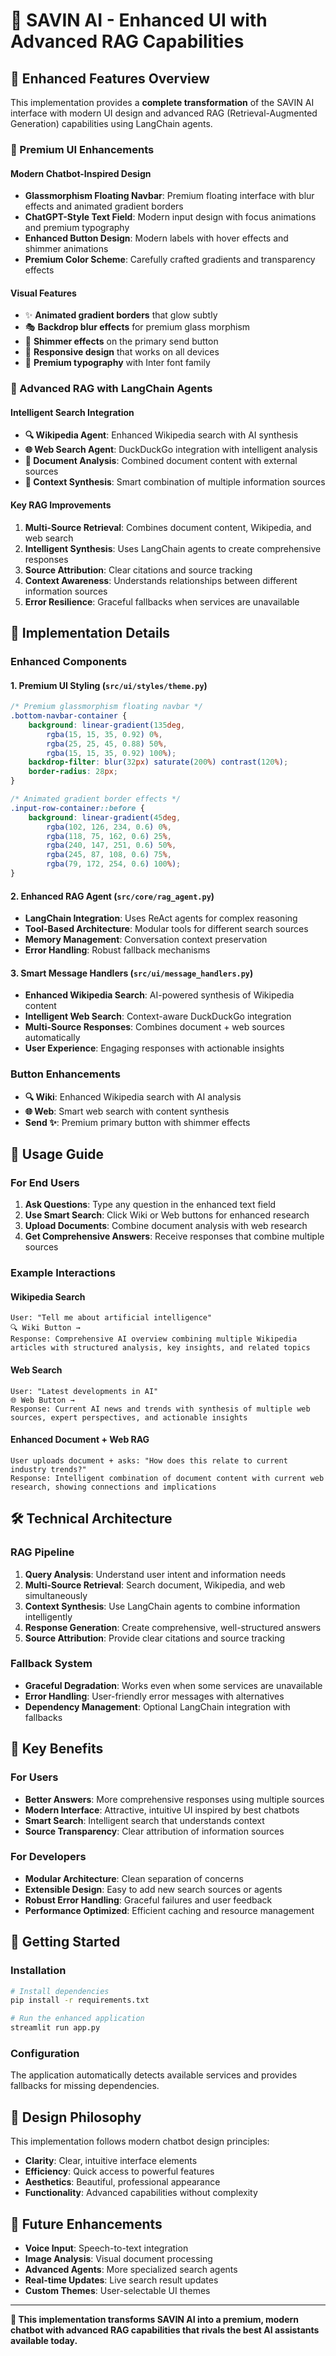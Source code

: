 # 🌟 SAVIN AI - Enhanced UI with Advanced RAG Capabilities

## 🎯 Enhanced Features Overview

This implementation provides a **complete transformation** of the SAVIN AI interface with modern UI design and advanced RAG (Retrieval-Augmented Generation) capabilities using LangChain agents.

### 🎨 Premium UI Enhancements

#### Modern Chatbot-Inspired Design
- **Glassmorphism Floating Navbar**: Premium floating interface with blur effects and animated gradient borders
- **ChatGPT-Style Text Field**: Modern input design with focus animations and premium typography
- **Enhanced Button Design**: Modern labels with hover effects and shimmer animations
- **Premium Color Scheme**: Carefully crafted gradients and transparency effects

#### Visual Features
- ✨ **Animated gradient borders** that glow subtly
- 🎭 **Backdrop blur effects** for premium glass morphism
- 🌈 **Shimmer effects** on the primary send button
- 📱 **Responsive design** that works on all devices
- 🎨 **Premium typography** with Inter font family

### 🤖 Advanced RAG with LangChain Agents

#### Intelligent Search Integration
- **🔍 Wikipedia Agent**: Enhanced Wikipedia search with AI synthesis
- **🌐 Web Search Agent**: DuckDuckGo integration with intelligent analysis
- **📄 Document Analysis**: Combined document content with external sources
- **🧠 Context Synthesis**: Smart combination of multiple information sources

#### Key RAG Improvements
1. **Multi-Source Retrieval**: Combines document content, Wikipedia, and web search
2. **Intelligent Synthesis**: Uses LangChain agents to create comprehensive responses
3. **Source Attribution**: Clear citations and source tracking
4. **Context Awareness**: Understands relationships between different information sources
5. **Error Resilience**: Graceful fallbacks when services are unavailable

## 🚀 Implementation Details

### Enhanced Components

#### 1. Premium UI Styling (`src/ui/styles/theme.py`)
```css
/* Premium glassmorphism floating navbar */
.bottom-navbar-container {
    background: linear-gradient(135deg, 
        rgba(15, 15, 35, 0.92) 0%, 
        rgba(25, 25, 45, 0.88) 50%,
        rgba(15, 15, 35, 0.92) 100%);
    backdrop-filter: blur(32px) saturate(200%) contrast(120%);
    border-radius: 28px;
}

/* Animated gradient border effects */
.input-row-container::before {
    background: linear-gradient(45deg, 
        rgba(102, 126, 234, 0.6) 0%,
        rgba(118, 75, 162, 0.6) 25%,
        rgba(240, 147, 251, 0.6) 50%,
        rgba(245, 87, 108, 0.6) 75%,
        rgba(79, 172, 254, 0.6) 100%);
}
```

#### 2. Enhanced RAG Agent (`src/core/rag_agent.py`)
- **LangChain Integration**: Uses ReAct agents for complex reasoning
- **Tool-Based Architecture**: Modular tools for different search sources
- **Memory Management**: Conversation context preservation
- **Error Handling**: Robust fallback mechanisms

#### 3. Smart Message Handlers (`src/ui/message_handlers.py`)
- **Enhanced Wikipedia Search**: AI-powered synthesis of Wikipedia content
- **Intelligent Web Search**: Context-aware DuckDuckGo integration
- **Multi-Source Responses**: Combines document + web sources automatically
- **User Experience**: Engaging responses with actionable insights

### Button Enhancements
- **🔍 Wiki**: Enhanced Wikipedia search with AI analysis
- **🌐 Web**: Smart web search with content synthesis  
- **Send ✨**: Premium primary button with shimmer effects

## 📖 Usage Guide

### For End Users
1. **Ask Questions**: Type any question in the enhanced text field
2. **Use Smart Search**: Click Wiki or Web buttons for enhanced research
3. **Upload Documents**: Combine document analysis with web research
4. **Get Comprehensive Answers**: Receive responses that combine multiple sources

### Example Interactions

#### Wikipedia Search
```
User: "Tell me about artificial intelligence"
🔍 Wiki Button → 
Response: Comprehensive AI overview combining multiple Wikipedia articles with structured analysis, key insights, and related topics
```

#### Web Search
```
User: "Latest developments in AI"
🌐 Web Button →
Response: Current AI news and trends with synthesis of multiple web sources, expert perspectives, and actionable insights
```

#### Enhanced Document + Web RAG
```
User uploads document + asks: "How does this relate to current industry trends?"
Response: Intelligent combination of document content with current web research, showing connections and implications
```

## 🛠 Technical Architecture

### RAG Pipeline
1. **Query Analysis**: Understand user intent and information needs
2. **Multi-Source Retrieval**: Search document, Wikipedia, and web simultaneously
3. **Context Synthesis**: Use LangChain agents to combine information intelligently
4. **Response Generation**: Create comprehensive, well-structured answers
5. **Source Attribution**: Provide clear citations and source tracking

### Fallback System
- **Graceful Degradation**: Works even when some services are unavailable
- **Error Handling**: User-friendly error messages with alternatives
- **Dependency Management**: Optional LangChain integration with fallbacks

## 🎯 Key Benefits

### For Users
- **Better Answers**: More comprehensive responses using multiple sources
- **Modern Interface**: Attractive, intuitive UI inspired by best chatbots
- **Smart Search**: Intelligent search that understands context
- **Source Transparency**: Clear attribution of information sources

### For Developers
- **Modular Architecture**: Clean separation of concerns
- **Extensible Design**: Easy to add new search sources or agents
- **Robust Error Handling**: Graceful failures and user feedback
- **Performance Optimized**: Efficient caching and resource management

## 🚀 Getting Started

### Installation
```bash
# Install dependencies
pip install -r requirements.txt

# Run the enhanced application
streamlit run app.py
```

### Configuration
The application automatically detects available services and provides fallbacks for missing dependencies.

## 🎨 Design Philosophy

This implementation follows modern chatbot design principles:
- **Clarity**: Clear, intuitive interface elements
- **Efficiency**: Quick access to powerful features
- **Aesthetics**: Beautiful, professional appearance
- **Functionality**: Advanced capabilities without complexity

## 🔮 Future Enhancements

- **Voice Input**: Speech-to-text integration
- **Image Analysis**: Visual document processing
- **Advanced Agents**: More specialized search agents
- **Real-time Updates**: Live search result updates
- **Custom Themes**: User-selectable UI themes

---

**🌟 This implementation transforms SAVIN AI into a premium, modern chatbot with advanced RAG capabilities that rivals the best AI assistants available today.**